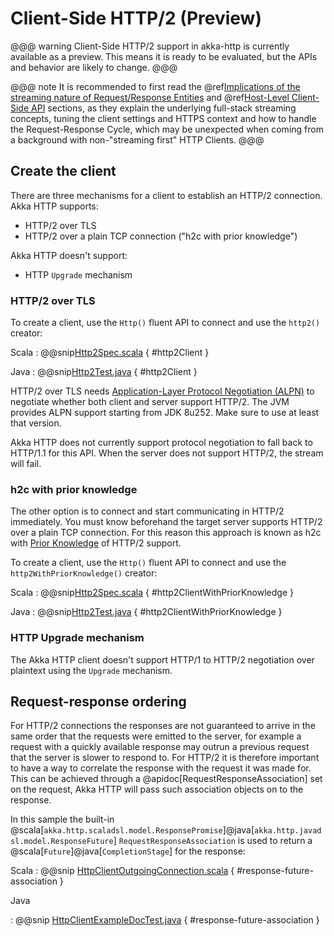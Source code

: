 # Client-Side HTTP/2 (Preview)

@@@ warning
Client-Side HTTP/2 support in akka-http is currently available as a preview.
This means it is ready to be evaluated, but the APIs and behavior are likely to change.
@@@

@@@ note
It is recommended to first read the @ref[Implications of the streaming nature of Request/Response Entities](../implications-of-streaming-http-entity.md) 
and @ref[Host-Level Client-Side API](./host-level.md) sections, as they explain the underlying full-stack streaming 
concepts, tuning the client settings and HTTPS context and how to handle the Request-Response Cycle, which may be 
unexpected when coming from a background with non-"streaming first" HTTP Clients.
@@@

## Create the client 

There are three mechanisms for a client to establish an HTTP/2 connection. Akka HTTP supports:

 - HTTP/2 over TLS 
 - HTTP/2 over a plain TCP connection ("h2c with prior knowledge")

Akka HTTP doesn't support:

 - HTTP `Upgrade` mechanism

### HTTP/2 over TLS

To create a client, use the `Http()` fluent API to connect and use the `http2()` creator:

Scala
:   @@snip[Http2Spec.scala](/docs/src/test/scala/docs/http/scaladsl/Http2Spec.scala) { #http2Client }

Java
:   @@snip[Http2Test.java](/docs/src/test/java/docs/http/javadsl/Http2Test.java) { #http2Client }

HTTP/2 over TLS needs [Application-Layer Protocol Negotiation (ALPN)](https://en.wikipedia.org/wiki/Application-Layer_Protocol_Negotiation)
to negotiate whether both client and server support HTTP/2. The JVM provides ALPN support starting from JDK 8u252.
Make sure to use at least that version.

Akka HTTP does not currently support protocol negotiation to fall back to HTTP/1.1 for this API. When the server does not support HTTP/2, the stream will fail.
### h2c with prior knowledge

The other option is to connect and start communicating in HTTP/2 immediately. You must know beforehand the target server
supports HTTP/2 over a plain TCP connection. For this reason this approach is known as h2c with
[Prior Knowledge](https://httpwg.org/specs/rfc7540.html#known-http) of HTTP/2 support.

To create a client, use the `Http()` fluent API to connect and use the `http2WithPriorKnowledge()` creator:

Scala
:   @@snip[Http2Spec.scala](/docs/src/test/scala/docs/http/scaladsl/Http2Spec.scala) { #http2ClientWithPriorKnowledge }

Java
:   @@snip[Http2Test.java](/docs/src/test/java/docs/http/javadsl/Http2Test.java) { #http2ClientWithPriorKnowledge }

### HTTP Upgrade mechanism

The Akka HTTP client doesn't support HTTP/1 to HTTP/2 negotiation over plaintext using the `Upgrade` mechanism.

## Request-response ordering

For HTTP/2 connections the responses are not guaranteed to arrive in the same order that the requests were emitted to
the server, for example a request with a quickly available response may outrun a previous request that the server is
slower to respond to. For HTTP/2 it is therefore important to have a way to correlate the response with the request
it was made for. This can be achieved through a @apidoc[RequestResponseAssociation] set on the request, Akka HTTP will pass
such association objects on to the response.

In this sample the built-in @scala[`akka.http.scaladsl.model.ResponsePromise`]@java[`akka.http.javadsl.model.ResponseFuture`] `RequestResponseAssociation`  is used to return
a @scala[`Future`]@java[`CompletionStage`] for the response:

Scala
:  @@snip [HttpClientOutgoingConnection.scala](/docs/src/test/scala/docs/http/scaladsl/Http2ClientApp.scala) { #response-future-association }

Java

:  @@snip [HttpClientExampleDocTest.java](/docs/src/test/java/docs/http/javadsl/Http2ClientApp.java) { #response-future-association }
